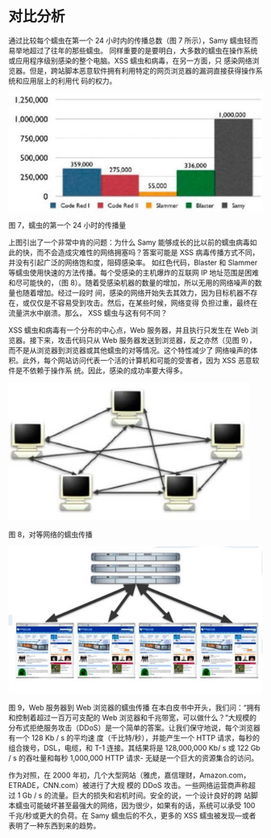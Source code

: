 # 对比分析

通过比较每个蠕虫在第一个 24 小时内的传播总数（图 7 所示），Samy 蠕虫轻而易举地超过了往年的那些蠕虫。 同样重要的是要明白，大多数的蠕虫在操作系统或应用程序级别感染的整个电脑。XSS 蠕虫和病毒，在另一方面，只 感染网络浏览器。但是，跨站脚本恶意软件拥有利用特定的网页浏览器的漏洞直接获得操作系统和应用层上的利用代 码的权力。

![image](img/Image_005.jpg)

图 7，蠕虫的第一个 24 小时的传播量

上图引出了一个非常中肯的问题：为什么 Samy 能够成长的比以前的蠕虫病毒如此的快，而不会造成灾难性的网络拥塞吗？答案可能是 XSS 病毒传播方式不同，并没有引起广泛的网络饱和度，阻碍感染率。 如红色代码，Blaster 和 Slammer 等蠕虫使用快速的方法传播。每个受感染的主机爆炸的互联网 IP 地址范围是困难和尽可能快的，（图 8）。随着受感染机器的数量的增加，所以无用的网络噪声的数量也随着增加。经过一段时 间，感染的网络开始失去其效力，因为目标机器不存在，或仅仅是不容易受到攻击。然后，在某些时候，网络变得 负担过重，最终在流量洪水中崩溃。那么， XSS 蠕虫与这有何不同？

XSS 蠕虫和病毒有一个分布的中心点，Web 服务器，并且执行只发生在 Web 浏览器。接下来，攻击代码只从 Web 服务器发送到浏览器，反之亦然（见图 9），而不是从浏览器到浏览器或其他蠕虫的对等情况。这个特性减少了 网络噪声的体积。此外，每个网站访问代表一个活的计算机和可能的受害者，因为 XSS 恶意软件是不依赖于操作系 统。因此，感染的成功率要大得多。

![image](img/Image_006.jpg)

图 8，对等网络的蠕虫传播

![image](img/Image_007.jpg)

图 9，Web 服务器到 Web 浏览器的蠕虫传播 在本白皮书中开头，我们问：“拥有和控制着超过一百万可支配的 Web 浏览器和千兆带宽，可以做什么？”大规模的分布式拒绝服务攻击（DDoS）是一个简单的答案。让我们保守地说，每个浏览器有一个 128 Kb / s 的平均速 度（千比特/秒），并能产生一个 HTTP 请求，每秒的组合拨号，DSL，电缆，和 T-1 连接。其结果将是 128,000,000 Kb/ s 或 122 Gb / s 的吞吐量和每秒 1,000,000 HTTP 请求- 无疑是一个巨大的资源集合的访问。

作为对照，在 2000 年初，几个大型网站（雅虎，嘉信理财，Amazon.com，ETRADE，CNN.com）被进行了大规 模的 DDoS 攻击。一些网络运营商声称超过 1 Gb / s 的流量。巨大的损失和宕机时间。安全的说，一个设计良好的跨 站脚本蠕虫可能破坏甚至最强大的网络，因为很少，如果有的话，系统可以承受 100 千兆/秒或更大的负荷。在 Samy 蠕虫后的不久，更多的 XSS 蠕虫被发现—或者表明了一种东西到来的趋势。